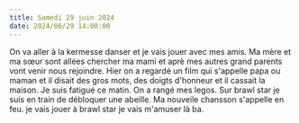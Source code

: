 ```yaml
---
title: Samedi 29 juin 2024
date: 2024/06/29 14:00:00
---
```


On va aller à la kermesse danser et je vais jouer avec mes amis.
Ma mère et ma sœur sont allées chercher ma mami et aprè mes autres grand parents vont venir nous rejoindre.
Hier on a regardé un film qui s'appelle papa ou maman et il disait des gros mots, des doigts d'honneur et il cassait la maison.
Je suis fatigué ce matin.
On a rangé mes legos.
Sur brawl star je suis en train de débloquer une abeille.
Ma nouveile chansson s'appelle en feu.
je vais jouer à brawl star je vais m'amuser là ba.